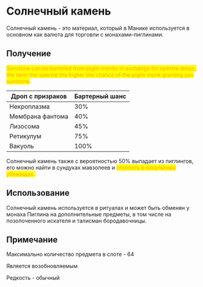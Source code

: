 # Солнечный камень

Солнечный камень - это материал, который в Манике используется в основном как валюта для торговли с монахами-пиглинами.

## Получение

<mark style="color:orange;">Sunstone can be bartered from piglin monks in exchange for spectre drops, the rarer the spectre the higher the chance of the piglin monk granting you sunstone</mark>.&#x20;

| Дроп с призраков | Бартерный шанс |
| ---------------- | -------------- |
| Некроплазма      | 30%            |
| Мембрана фантома | 40%            |
| Лизосома         | 45%            |
| Ретикулум        | 75%            |
| Вакуоль          | 100%           |

Солнечный камень также с вероятностью 50% выпадает из пиглингов, его можно найти в сундуках мавзолеев и <mark style="color:orange;">откопать в оккультных убежищах.</mark>

## Использование

Солнечный камень используется в ритуалах и может быть обменян у монаха Пиглина на дополнительные предметы, в том числе на позолоченного искателя и талисман бородавочницы.

## Примечание

Максимально количество предмета в слоте - 64

Является возобновляемым&#x20;

Редкость - обычный
